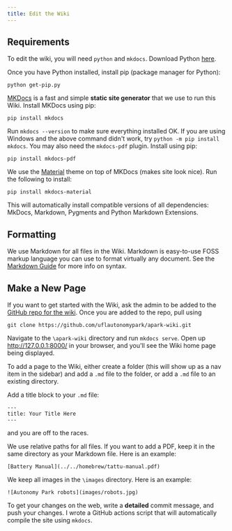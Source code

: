 ```yaml
---
title: Edit the Wiki
---
```


## Requirements

To edit the wiki, you will need `python` and `mkdocs`. Download Python [here](https://www.python.org/downloads/).

Once you have Python installed, install pip (package manager for Python):

```
python get-pip.py
```

[MKDocs](https://www.mkdocs.org/user-guide/installation/) is a fast and simple **static site generator** that we use to run this Wiki. Install MKDocs using pip:

```
pip install mkdocs
```

Run `mkdocs --version` to make sure everything installed OK. If you are using Windows and the above command didn't work, try `python -m pip install mkdocs`. You may also need the `mkdocs-pdf` plugin. Install using pip:

```
pip install mkdocs-pdf
```

We use the [Material](https://squidfunk.github.io/mkdocs-material/getting-started/) theme on top of MKDocs (makes site look nice). Run the following to install:

```
pip install mkdocs-material
```

This will automatically install compatible versions of all dependencies: MkDocs, Markdown, Pygments and Python Markdown Extensions.

## Formatting

We use Markdown for all files in the Wiki. Markdown is easy-to-use FOSS markup language you can use to format virtually any document. See the [Markdown Guide](https://www.markdownguide.org/) for more info on syntax.

## Make a New Page

If you want to get started with the Wiki, ask the admin to be added to the [GitHub repo for the wiki](https://github.com/uflautonomypark/apark-wiki). Once you are added to the repo, pull using

```
git clone https://github.com/uflautonomypark/apark-wiki.git
```

Navigate to the `\apark-wiki` directory and run `mkdocs serve`. Open up http://127.0.0.1:8000/ in your browser, and you'll see the Wiki home page being displayed.

To add a page to the Wiki, either create a folder (this will show up as a nav item in the sidebar) and add a `.md` file to the folder, or add a `.md` file to an existing directory.

Add a title block to your `.md` file:

```
---
title: Your Title Here
---
```

and you are off to the races.

We use relative paths for all files. If you want to add a PDF, keep it in the same directory as your Markdown file. Here is an example:

```
[Battery Manual](../../homebrew/tattu-manual.pdf)
```

We keep all images in the `\images` directory. Here is an example:

```
![Autonomy Park robots](images/robots.jpg)
```

To get your changes on the web, write a **detailed** commit message, and push your changes. I wrote a GitHub actions script that will automatically compile the site using `mkdocs`.
